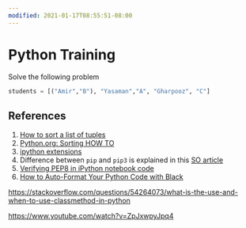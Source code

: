 ```yaml
---
modified: 2021-01-17T08:55:51-08:00
---
```


# Python Training

Solve the following problem

```python
students = [("Amir","B"), "Yasaman","A", "Gharpooz", "C"] 
```

##  References
1. [How to sort a list of tuples](https://www.geeksforgeeks.org/python-program-to-sort-a-list-of-tuples-by-second-item/)
2. [Python.org: Sorting HOW TO](https://docs.python.org/3/howto/sorting.html)
3. [ipython extensions](https://github.com/ipython/ipython/wiki/Extensions-Index#pep8)
4. Difference between `pip` and `pip3` is explained in this [SO article](https://stackoverflow.com/questions/40832533/pip-or-pip3-to-install-packages-for-python-3)
5. [Verifying PEP8 in iPython notebook code](https://stackoverflow.com/questions/26126853/verifying-pep8-in-ipython-notebook-code)
6. [How to Auto-Format Your Python Code with Black](https://www.freecodecamp.org/news/auto-format-your-python-code-with-black/)

https://stackoverflow.com/questions/54264073/what-is-the-use-and-when-to-use-classmethod-in-python

https://www.youtube.com/watch?v=ZpJxwpyJpq4